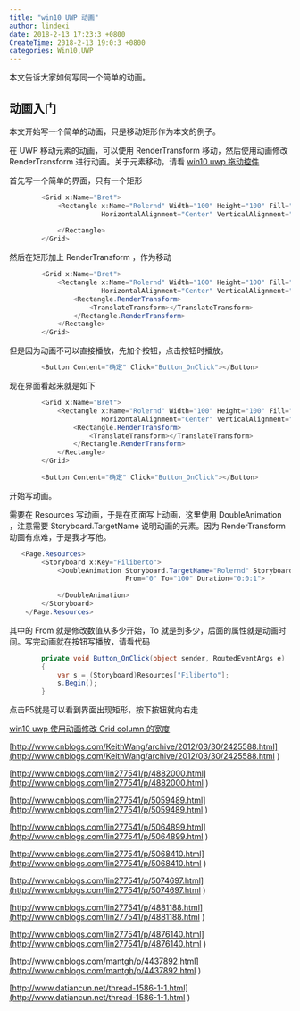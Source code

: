 ```yaml
---
title: "win10 UWP 动画"
author: lindexi
date: 2018-2-13 17:23:3 +0800
CreateTime: 2018-2-13 19:0:3 +0800
categories: Win10,UWP
---
```


本文告诉大家如何写同一个简单的动画。

<!--more-->


<!-- csdn -->

## 动画入门

本文开始写一个简单的动画，只是移动矩形作为本文的例子。

在 UWP 移动元素的动画，可以使用 RenderTransform 移动，然后使用动画修改 RenderTransform 进行动画。关于元素移动，请看 [win10 uwp 拖动控件](http://lindexi.oschina.io/lindexi/post/win10-uwp-%E6%8B%96%E5%8A%A8%E6%8E%A7%E4%BB%B6/)

首先写一个简单的界面，只有一个矩形

```csharp
        <Grid x:Name="Bret">
            <Rectangle x:Name="Rolernd" Width="100" Height="100" Fill="#FFa2a2a2"
                       HorizontalAlignment="Center" VerticalAlignment="Top">
              
            </Rectangle>
        </Grid>
```

然后在矩形加上  RenderTransform ，作为移动

```csharp
        <Grid x:Name="Bret">
            <Rectangle x:Name="Rolernd" Width="100" Height="100" Fill="#FFa2a2a2"
                       HorizontalAlignment="Center" VerticalAlignment="Top">
                <Rectangle.RenderTransform>
                    <TranslateTransform></TranslateTransform>
                </Rectangle.RenderTransform>
            </Rectangle>
        </Grid>
```

但是因为动画不可以直接播放，先加个按钮，点击按钮时播放。

```csharp
        <Button Content="确定" Click="Button_OnClick"></Button>

```

现在界面看起来就是如下

```csharp
        <Grid x:Name="Bret">
            <Rectangle x:Name="Rolernd" Width="100" Height="100" Fill="#FFa2a2a2"
                       HorizontalAlignment="Center" VerticalAlignment="Top">
                <Rectangle.RenderTransform>
                    <TranslateTransform></TranslateTransform>
                </Rectangle.RenderTransform>
            </Rectangle>
        </Grid>
        
        <Button Content="确定" Click="Button_OnClick"></Button>
```

开始写动画。

需要在 Resources 写动画，于是在页面写上动画，这里使用 DoubleAnimation ，注意需要 Storyboard.TargetName 说明动画的元素。因为 RenderTransform 动画有点难，于是我才写他。

```csharp
   <Page.Resources>
        <Storyboard x:Key="Filiberto">
            <DoubleAnimation Storyboard.TargetName="Rolernd" Storyboard.TargetProperty="(Rectangle.RenderTransform).(TranslateTransform.X)"
                             From="0" To="100" Duration="0:0:1">
                
            </DoubleAnimation>
        </Storyboard>
    </Page.Resources>
```

其中的 From 就是修改数值从多少开始，To 就是到多少，后面的属性就是动画时间。写完动画就在按钮写播放，请看代码

```csharp
        private void Button_OnClick(object sender, RoutedEventArgs e)
        {
            var s = (Storyboard)Resources["Filiberto"];
            s.Begin();
        }
```

点击F5就是可以看到界面出现矩形，按下按钮就向右走

[win10 uwp 使用动画修改 Grid column 的宽度](http://lindexi.oschina.io/lindexi//post/win10-uwp-%E4%BD%BF%E7%94%A8%E5%8A%A8%E7%94%BB%E4%BF%AE%E6%94%B9-Grid-column-%E7%9A%84%E5%AE%BD%E5%BA%A6/)


[http://www.cnblogs.com/KeithWang/archive/2012/03/30/2425588.html](http://www.cnblogs.com/KeithWang/archive/2012/03/30/2425588.html )

[http://www.cnblogs.com/lin277541/p/4882000.html](http://www.cnblogs.com/lin277541/p/4882000.html )

[http://www.cnblogs.com/lin277541/p/5059489.html](http://www.cnblogs.com/lin277541/p/5059489.html )

[http://www.cnblogs.com/lin277541/p/5064899.html](http://www.cnblogs.com/lin277541/p/5064899.html )

[http://www.cnblogs.com/lin277541/p/5068410.html](http://www.cnblogs.com/lin277541/p/5068410.html )


[http://www.cnblogs.com/lin277541/p/5074697.html](http://www.cnblogs.com/lin277541/p/5074697.html )

[http://www.cnblogs.com/lin277541/p/4881188.html](http://www.cnblogs.com/lin277541/p/4881188.html )


[http://www.cnblogs.com/lin277541/p/4876140.html](http://www.cnblogs.com/lin277541/p/4876140.html )

[http://www.cnblogs.com/mantgh/p/4437892.html](http://www.cnblogs.com/mantgh/p/4437892.html )

[http://www.datiancun.net/thread-1586-1-1.html](http://www.datiancun.net/thread-1586-1-1.html )


